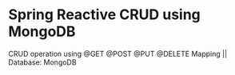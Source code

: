 # Spring Reactive CRUD using MongoDB
CRUD operation using @GET @POST @PUT @DELETE Mapping  ||  Database: MongoDB  
